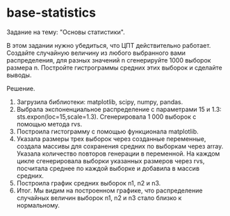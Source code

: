 # base-statistics
Задание на тему: "Основы статистики". 

В этом задании нужно убедиться, что ЦПТ действительно работает. Создайте случайную величину из любого выбранного вами распределения, для разных значений n сгенерируйте 1000 выборок размера n. Постройте гистрограммы средних этих выборок и сделайте выводы.

Решение.
1. Загрузила библиотеки: matplotlib, scipy, numpy, pandas.
2. Выбрала экспоненциальное распределение с параметрами 15 и 1.3: sts.expon(loc=15,scale=1.3). Сгенерировала 1 000 выборок с помощью метода rvs.
3. Построила гистограмму с помощью функционала matplotlib.
4. Указала размеры трех выборок через созданные переменные, создала массивы для сохранения средних по выборкам через array. Указала количество повторов генерации в переменной. На каждом цикле сгенерировала выборки указанных размеров через rvs, посчитала среднее по каждой выборке и добавила в массив средних.
5. Построила график средних выборок n1, n2 и n3.
6. Итог. Мы видим на построенном графике, что распределение случайных величин выборок n1, n2 и n3 стало близко к нормальному.
